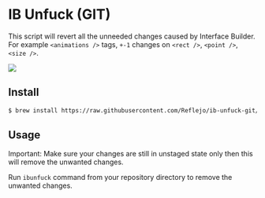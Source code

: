 IB Unfuck (GIT)
===============

This script will revert all the unneeded changes caused by Interface Builder. For example `<animations />` tags, `+-1` changes on `<rect />`, `<point />`, `<size />`.

<img src="https://cloud.githubusercontent.com/assets/232113/11322350/338255e0-909c-11e5-8e91-9a92372e6226.gif" />

Install
-------

```bash
$ brew install https://raw.githubusercontent.com/Reflejo/ib-unfuck-git/master/Formula/ib-unfuck-git.rb
```

Usage
-------

Important: Make sure your changes are still in unstaged state only then this will remove the unwanted changes.

Run `ibunfuck` command from your repository directory to remove the unwanted changes.
